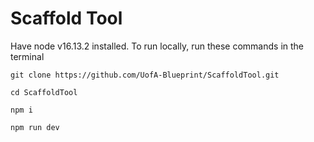 # Scaffold Tool

Have node v16.13.2 installed. To run locally, run these commands in the terminal
 ```
 git clone https://github.com/UofA-Blueprint/ScaffoldTool.git

cd ScaffoldTool

npm i

npm run dev
